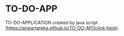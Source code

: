 # TO-DO-APP
TO-DO-APPLICATION created by java script .
[https://anwartareka.github.io/TO-DO-AP](click-here).
